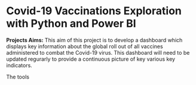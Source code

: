 # Covid-19 Vaccinations Exploration with Python and Power BI 

**Projects Aims:**
This aim of this project is to develop a dashboard which displays key information about the global roll out of all vaccines administered to combat the Covid-19 virus. This dashboard will need to be updated regurarly to provide a continuous picture of key various key indicators.

The tools 
